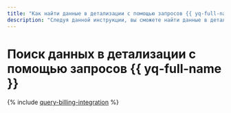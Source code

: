 ```yaml
---
title: "Как найти данные в детализации с помощью запросов {{ yq-full-name }}"
description: "Следуя данной инструкции, вы сможете найти данные в детализации с помощью запросов {{ yq-full-name }}."
---
```


# Поиск данных в детализации с помощью запросов {{ yq-full-name }}


{% include [query-billing-integration](../../query/_includes/billing.md) %}